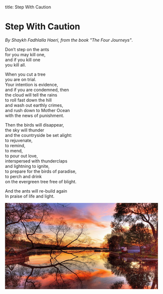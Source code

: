 title: Step With Caution

# Step With Caution

_By Shaykh Fadhlalla Haeri, from the book "The Four Journeys"_.

Don’t step on the ants  
for you may kill one,  
and if you kill one  
you kill all.  
  
When you cut a tree  
you are on trial.  
Your intention is evidence,  
and if you are condemned, then  
the cloud will tell the rains  
to roll fast down the hill  
and wash out earthly crimes,  
and rush down to Mother Ocean  
with the news of punishment.  
  
Then the birds will disappear,  
the sky will thunder  
and the countryside be set alight:  
to rejuvenate,  
to remind,  
to mend,  
to pour out love,  
interspersed with thunderclaps  
and lightning to ignite,  
to prepare for the birds of paradise,  
to perch and drink  
on the evergreen tree free of blight.  
  
And the ants will re-build again  
In praise of life and light.  

![Step With Caution](../assets/images/17.jpg)